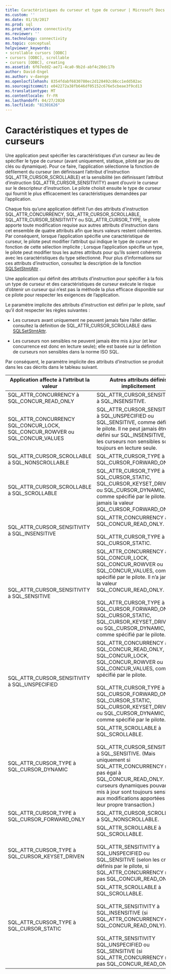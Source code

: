 ```yaml
---
title: Caractéristiques du curseur et type de curseur | Microsoft Docs
ms.custom: ''
ms.date: 01/19/2017
ms.prod: sql
ms.prod_service: connectivity
ms.reviewer: ''
ms.technology: connectivity
ms.topic: conceptual
helpviewer_keywords:
- scrollable cursors [ODBC]
- cursors [ODBC], scrollable
- cursors [ODBC], creating
ms.assetid: 6f67edd2-ae71-4ca0-9b2d-abf4c20dc17b
author: David-Engel
ms.author: v-daenge
ms.openlocfilehash: 8354fdabf6830780ec2d128492c86cc1edd582ac
ms.sourcegitcommit: e042272a38fb646df05152c676e5cbeae3f9cd13
ms.translationtype: MT
ms.contentlocale: fr-FR
ms.lasthandoff: 04/27/2020
ms.locfileid: "81301626"
---
```

# <a name="cursor-characteristics-and-cursor-type"></a>Caractéristiques et types de curseurs
Une application peut spécifier les caractéristiques d’un curseur au lieu de spécifier le type de curseur (avant uniquement, statique, piloté par jeu de clés ou dynamique). Pour ce faire, l’application sélectionne la fonction de défilement du curseur (en définissant l’attribut d’instruction SQL_ATTR_CURSOR_SCROLLABLE) et la sensibilité (en définissant l’attribut d’instruction SQL_ATTR_CURSOR_SENSITIVITY) avant d’ouvrir le curseur sur le descripteur d’instruction. Le pilote choisit ensuite le type de curseur qui fournit le plus efficacement les caractéristiques demandées par l’application.  
  
 Chaque fois qu’une application définit l’un des attributs d’instruction SQL_ATTR_CONCURRENCY, SQL_ATTR_CURSOR_SCROLLABLE, SQL_ATTR_CURSOR_SENSITIVITY ou SQL_ATTR_CURSOR_TYPE, le pilote apporte toute modification requise aux autres attributs d’instruction dans cet ensemble de quatre attributs afin que leurs valeurs restent cohérentes. Par conséquent, lorsque l’application spécifie une caractéristique de curseur, le pilote peut modifier l’attribut qui indique le type de curseur en fonction de cette sélection implicite ; Lorsque l’application spécifie un type, le pilote peut modifier tous les autres attributs pour qu’ils soient cohérents avec les caractéristiques du type sélectionné. Pour plus d’informations sur ces attributs d’instruction, consultez la description de la fonction [SQLSetStmtAttr](../../../odbc/reference/syntax/sqlsetstmtattr-function.md) .  
  
 Une application qui définit des attributs d’instruction pour spécifier à la fois un type de curseur et des caractéristiques de curseur exécute le risque d’obtenir un curseur qui n’est pas la méthode la plus efficace disponible sur ce pilote pour respecter les exigences de l’application.  
  
 Le paramètre implicite des attributs d’instruction est défini par le pilote, sauf qu’il doit respecter les règles suivantes :  
  
-   Les curseurs avant uniquement ne peuvent jamais faire l’aller défiler. consultez la définition de SQL_ATTR_CURSOR_SCROLLABLE dans [SQLSetStmtAttr](../../../odbc/reference/syntax/sqlsetstmtattr-function.md).  
  
-   Les curseurs non sensibles ne peuvent jamais être mis à jour (et leur concurrence est donc en lecture seule); elle est basée sur la définition de curseurs non sensibles dans la norme ISO SQL.  
  
 Par conséquent, le paramètre implicite des attributs d’instruction se produit dans les cas décrits dans le tableau suivant.  
  
|Application affecte à l’attribut la valeur|Autres attributs définis implicitement|  
|-----------------------------------|-------------------------------------|  
|SQL_ATTR_CONCURRENCY à SQL_CONCUR_READ_ONLY|SQL_ATTR_CURSOR_SENSITIVITY à SQL_INSENSITIVE.|  
|SQL_ATTR_CONCURRENCY SQL_CONCUR_LOCK, SQL_CONCUR_ROWVER ou SQL_CONCUR_VALUES|SQL_ATTR_CURSOR_SENSITIVITY à SQL_UNSPECIFIED ou SQL_SENSITIVE, comme défini par le pilote. Il ne peut jamais être défini sur SQL_INSENSITIVE, car les curseurs non sensibles sont toujours en lecture seule.|  
|SQL_ATTR_CURSOR_SCROLLABLE à SQL_NONSCROLLABLE|SQL_ATTR_CURSOR_TYPE à SQL_CURSOR_FORWARD_ONLY|  
|SQL_ATTR_CURSOR_SCROLLABLE à SQL_SCROLLABLE|SQL_ATTR_CURSOR_TYPE à SQL_CURSOR_STATIC, SQL_CURSOR_KEYSET_DRIVEN ou SQL_CURSOR_DYNAMIC, comme spécifié par le pilote. Il n’a jamais la valeur SQL_CURSOR_FORWARD_ONLY.|  
|SQL_ATTR_CURSOR_SENSITIVITY à SQL_INSENSITIVE|SQL_ATTR_CONCURRENCY à SQL_CONCUR_READ_ONLY.<br /><br /> SQL_ATTR_CURSOR_TYPE à SQL_CURSOR_STATIC.|  
|SQL_ATTR_CURSOR_SENSITIVITY à SQL_SENSITIVE|SQL_ATTR_CONCURRENCY à SQL_CONCUR_LOCK, SQL_CONCUR_ROWVER ou SQL_CONCUR_VALUES, comme spécifié par le pilote. Il n’a jamais la valeur SQL_CONCUR_READ_ONLY.<br /><br /> SQL_ATTR_CURSOR_TYPE à SQL_CURSOR_FORWARD_ONLY, SQL_CURSOR_STATIC, SQL_CURSOR_KEYSET_DRIVEN ou SQL_CURSOR_DYNAMIC, comme spécifié par le pilote.|  
|SQL_ATTR_CURSOR_SENSITIVITY à SQL_UNSPECIFIED|SQL_ATTR_CONCURRENCY à SQL_CONCUR_READ_ONLY, SQL_CONCUR_LOCK, SQL_CONCUR_ROWVER ou SQL_CONCUR_VALUES, comme spécifié par le pilote.<br /><br /> SQL_ATTR_CURSOR_TYPE à SQL_CURSOR_FORWARD_ONLY, SQL_CURSOR_STATIC, SQL_CURSOR_KEYSET_DRIVEN ou SQL_CURSOR_DYNAMIC, comme spécifié par le pilote.|  
|SQL_ATTR_CURSOR_TYPE à SQL_CURSOR_DYNAMIC|SQL_ATTR_SCROLLABLE à SQL_SCROLLABLE.<br /><br /> SQL_ATTR_CURSOR_SENSITIVITY à SQL_SENSITIVE. (Mais uniquement si SQL_ATTR_CONCURRENCY n’est pas égal à SQL_CONCUR_READ_ONLY. Les curseurs dynamiques pouvant être mis à jour sont toujours sensibles aux modifications apportées dans leur propre transaction.)|  
|SQL_ATTR_CURSOR_TYPE à SQL_CURSOR_FORWARD_ONLY|SQL_ATTR_CURSOR_SCROLLABLE à SQL_NONSCROLLABLE.|  
|SQL_ATTR_CURSOR_TYPE à SQL_CURSOR_KEYSET_DRIVEN|SQL_ATTR_SCROLLABLE à SQL_SCROLLABLE.<br /><br /> SQL_ATTR_SENSITIVITY à SQL_UNSPECIFIED ou SQL_SENSITIVE (selon les critères définis par le pilote, si SQL_ATTR_CONCURRENCY n’est pas SQL_CONCUR_READ_ONLY).|  
|SQL_ATTR_CURSOR_TYPE à SQL_CURSOR_STATIC|SQL_ATTR_SCROLLABLE à SQL_SCROLLABLE.<br /><br /> SQL_ATTR_SENSITIVITY à SQL_INSENSITIVE (si SQL_ATTR_CONCURRENCY est SQL_CONCUR_READ_ONLY).<br /><br /> SQL_ATTR_SENSITIVITY SQL_UNSPECIFIED ou SQL_SENSITIVE (si SQL_ATTR_CONCURRENCY n’est pas SQL_CONCUR_READ_ONLY).|
